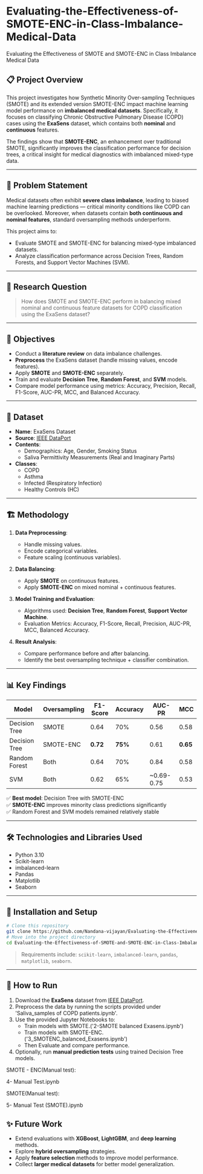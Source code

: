# Evaluating-the-Effectiveness-of-SMOTE-ENC-in-Class-Imbalance-Medical-Data



 Evaluating the Effectiveness of SMOTE and SMOTE-ENC in Class Imbalance Medical Data


## 📋 Project Overview

This project investigates how Synthetic Minority Over-sampling Techniques (SMOTE) and its extended version SMOTE-ENC impact machine learning model performance on **imbalanced medical datasets**. Specifically, it focuses on classifying Chronic Obstructive Pulmonary Disease (COPD) cases using the **ExaSens** dataset, which contains both **nominal** and **continuous** features.

The findings show that **SMOTE-ENC**, an enhancement over traditional SMOTE, significantly improves the classification performance for decision trees, a critical insight for medical diagnostics with imbalanced mixed-type data.

---

## 🧠 Problem Statement

Medical datasets often exhibit **severe class imbalance**, leading to biased machine learning predictions — critical minority conditions like COPD can be overlooked. Moreover, when datasets contain **both continuous and nominal features**, standard oversampling methods underperform.

This project aims to:
- Evaluate SMOTE and SMOTE-ENC for balancing mixed-type imbalanced datasets.
- Analyze classification performance across Decision Trees, Random Forests, and Support Vector Machines (SVM).

---

## 🎯 Research Question

> How does SMOTE and SMOTE-ENC perform in balancing mixed nominal and continuous feature datasets for COPD classification using the ExaSens dataset?

---

## 🎯 Objectives
- Conduct a **literature review** on data imbalance challenges.
- **Preprocess** the ExaSens dataset (handle missing values, encode features).
- Apply **SMOTE** and **SMOTE-ENC** separately.
- Train and evaluate **Decision Tree**, **Random Forest**, and **SVM** models.
- Compare model performance using metrics: Accuracy, Precision, Recall, F1-Score, AUC-PR, MCC, and Balanced Accuracy.

---

## 📂 Dataset

- **Name**: ExaSens Dataset
- **Source**: [IEEE DataPort](https://ieee-dataport.org/open-access/exasens-novel-dataset-classification-saliva-samples-copd-patients)
- **Contents**:
  - Demographics: Age, Gender, Smoking Status
  - Saliva Permittivity Measurements (Real and Imaginary Parts)
- **Classes**:
  - COPD
  - Asthma
  - Infected (Respiratory Infection)
  - Healthy Controls (HC)

---

## 🏗️ Methodology

1. **Data Preprocessing**:
   - Handle missing values.
   - Encode categorical variables.
   - Feature scaling (continuous variables).

2. **Data Balancing**:
   - Apply **SMOTE** on continuous features.
   - Apply **SMOTE-ENC** on mixed nominal + continuous features.

3. **Model Training and Evaluation**:
   - Algorithms used: **Decision Tree**, **Random Forest**, **Support Vector Machine**.
   - Evaluation Metrics: Accuracy, F1-Score, Recall, Precision, AUC-PR, MCC, Balanced Accuracy.

4. **Result Analysis**:
   - Compare performance before and after balancing.
   - Identify the best oversampling technique + classifier combination.

---

## 📊 Key Findings

| Model | Oversampling | F1-Score | Accuracy | AUC-PR | MCC |
|------|--------------|---------|----------|--------|-----|
| Decision Tree | SMOTE | 0.64 | 70% | 0.56 | 0.58 |
| Decision Tree | SMOTE-ENC | **0.72** | **75%** | 0.61 | **0.65** |
| Random Forest | Both | 0.64 | 70% | 0.84 | 0.58 |
| SVM | Both | 0.62 | 65% | ~0.69-0.75 | 0.53 |

✅ **Best model**: Decision Tree with SMOTE-ENC  
✅ **SMOTE-ENC** improves minority class predictions significantly  
✅ Random Forest and SVM models remained relatively stable

---

## 🛠️ Technologies and Libraries Used

- Python 3.10
- Scikit-learn
- imbalanced-learn
- Pandas
- Matplotlib
- Seaborn

---

## 📜 Installation and Setup

```bash
# Clone this repository
git clone https://github.com/Nandana-vijayan/Evaluating-the-Effectiveness-of-SMOTE-and-SMOTE-ENC-in-Class-Imbalance-Medical-Data.git
# Move into the project directory
cd Evaluating-the-Effectiveness-of-SMOTE-and-SMOTE-ENC-in-Class-Imbalance-Medical-Data


```

> Requirements include: `scikit-learn`, `imbalanced-learn`, `pandas`, `matplotlib`, `seaborn`.

---

## 🚀 How to Run

1. Download the **ExaSens** dataset from [IEEE DataPort](https://ieee-dataport.org/open-access/exasens-novel-dataset-classification-saliva-samples-copd-patients).
2. Preprocess the data by running the scripts provided under 'Saliva_samples of COPD patients.ipynb'.
3. Use the provided Jupyter Notebooks to:
   - Train models with SMOTE.('2-SMOTE balanced Exasens.ipynb')
   - Train models with SMOTE-ENC.('3_SMOTENC_balanced_Exasens.ipynb')
   - Then Evaluate and compare performance.
4. Optionally, run **manual prediction tests** using trained Decision Tree models.

SMOTE - ENC(Manual test):

4- Manual Test.ipynb 

SMOTE(Manual test):

5- Manual Test (SMOTE).ipynb

## ✨ Future Work

- Extend evaluations with **XGBoost**, **LightGBM**, and **deep learning** methods.
- Explore **hybrid oversampling** strategies.
- Apply **feature selection** methods to improve model performance.
- Collect **larger medical datasets** for better model generalization.
